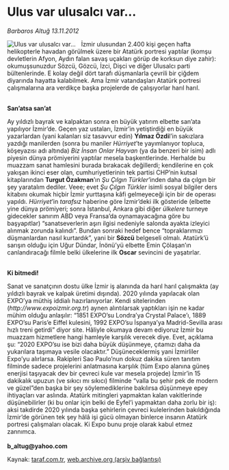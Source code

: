 # Ulus var ulusalcı var...

*Barbaros Altuğ 13.11.2012*

<div class="yazi"><img align="left" alt="Ulus var ulusalcı var..." border="0" src="http://www.taraf.com.tr/fotoraflar/makaleler/ulus-var-ulusalci-var_4612_orijinal.jpg" style="border-right-width:10px; border-color:#FFFFFF"/><p>İzmir ulusundan 2.400 kişi geçen hafta helikopterle havadan görülmek üzere bir Atatürk portresi yaptılar (komşu devletlerin Afyon, Aydın falan savaş uçakları görüp de korksun diye zahir): okumuşsunuzdur Sözcü, Gözcü, İzci, Dişci ve diğer Ulusalcı parti bültenlerinde. E kolay değil dört tarafı düşmanlarla çevrili bir çiğdem diyarında hayatta kalabilmek. Ama İzmir vatandaşları Atatürk portresi çalışmalarına ara verdikçe başka projelerde de çalışıyorlar harıl harıl. </p>
<p><b><br/>San’atsa san’at</b></p>
<p>Ay yıldızlı bayrak ve kalpaktan sonra en büyük yatırım elbette san’ata yapılıyor İzmir’de. Geçen yaz ustaları, İzmir’in yetiştirdiği en büyük yazarlardan (yani kalanları siz tasavvur edin) <b>Yılmaz Özdi</b>l’in sakızlara yazdığı manilerden (sonra bu maniler <i>Hürriyet</i>’te yayımlanıyor topluca, köşeyazısı adı altında) <i>Biz İnsan Onlar Hayvan</i> (ya da benzeri bir isim) adlı piyesin dünya prömiyerini yaptılar mesela başkentlerinde. Herhalde bu muazzam sanat hamlesini burada bırakacak değillerdi; kendilerine en çok yakışan ikinci eser olan, cumhuriyetlerinin tek partisi CHP’nin kutsal kitaplarından <b>Turgut Özakman</b>’ın <i>Şu Çılgın Türkler</i>’inden daha da çılgın bir şey yaratalım dediler. Veee; evet <i>Şu Çılgın Türkler</i> isimli sosyal bilgiler ders kitabını okumak hiçbir İzmir yurttaşına kâfi gelmeyeceği için bir de operası yapıldı. <i>Hürriyet</i>’in <i>tarafsız</i> haberine göre İzmir’deki ilk gösteride (elbette yine dünya prömiyeri; sonra İstanbul, Ankara gibi diğer <i>ülkelere</i> turneye gidecekler sanırım ABD veya Fransa’da oynamayacağına göre bu başyapıtlar) “sanatseverlerin aşırı ilgisi nedeniyle salonda ayakta izleyici alınmak zorunda kalındı”. Bundan sonraki hedef bence “topraklarımızı düşmanlardan nasıl kurtardık”, yani bir <b>Sözcü</b> belgeseli olmalı. Atatürk’ü sarışın olduğu için Uğur Dündar, İnönü’yü elbette Emin Çölaşan’ın canlandıracağı filmle belki ülkelerine ilk <b>Oscar</b> sevincini de yaşatırlar.</p>
<p><b><br/>Ki bitmedi!</b></p>
<p>Sanat ve sanatçının dostu ülke İzmir iş alanında da harıl harıl çalışmakta (ay yıldızlı bayrak ve kalpak üretimi dışında). 2020 yılında yapılacak olan EXPO’ya müthiş iddialı hazırlanıyorlar. Kendi sitelerinden (<i>http://www.expoizmir.org.tr</i>) aynen alıntılarsak yaptıkları işin ne kadar mühim olduğu anlaşılır: “1851 EXPO’su Londra’ya Crystal Palace’ı, 1889 EXPO’su Paris’e Eiffel kulesini, 1992 EXPO’su İspanya’ya Madrid-Sevilla arası hızlı treni getirdi” diyor site. Hâliyle okumaya devam ediyoruz İzmir bu muazzam hizmetlere hangi hamleyle karşılık verecek diye. Evet, açıklama şu: “2020 EXPO’su ise bizi daha büyük düşünmeye, çıtamızı daha da yukarılara taşımaya vesile olacaktır.” Düşüneceklermiş yani İzmirliler Expo’yu alırlarsa. Rakipleri Sao Paulo’nun dokuz dakika süren tanıtım filminde sadece projelerini anlatmasına karşılık (tüm Expo alanına güneş enerjisi taşıyacak dev bir çevreci kule var mesela projede) İzmir’in 15 dakikalık upuzun (ve sıkıcı mı sıkıcı) filminde “valla bu şehir pek de modern ve güzel”den başka bir şey söylemediklerine bakılırsa düşünmeye epey ihtiyaçları var aslında. Atatürk mitingleri yapmaktan kalan vakitlerinde düşünebilirler (ki bu onlar için belki de Eyfel’i yapmaktan daha zorlu bir iş): aksi takdirde 2020 yılında başka şehirlerin çevreci kulelerinden bakıldığında İzmir’de görünen tek şey hâlâ işi gücü olmayan binlerce insanın Atatürk portresi çalışmaları olacak. Ki Expo bunu proje olarak kabul etmez zannımca.<br/><br/><b>b_altug@yahoo.com</b></p>
</div>

Kaynak: [taraf.com.tr](http://www.taraf.com.tr/barbaros-altug/makale-ulus-var-ulusalci-var.htm), [web.archive.org (arşiv bağlantısı)](http://web.archive.org/web/20131107112759/http://www.taraf.com.tr/barbaros-altug/makale-ulus-var-ulusalci-var.htm)
